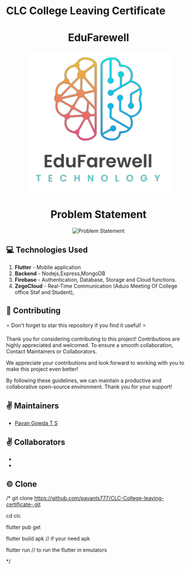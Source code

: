 # CLC College Leaving Certificate 

<div align="center">
 <span>
  <h1>EduFarewell</h1>
  <img src="https://github.com/pavants777/EduFarewell/blob/main/assets/logo1.png" alt="LOGO OF APP" height="auto">
  <h1>Problem Statement</h1>
 <img src="https://github.com/pavants777/CLC-College-leaving-certificate-/blob/main/images/CLC.png" alt="Problem Statement" height="auto" />
 </span>
 </div>


## :computer: Technologies Used

1.  **Flutter** - Mobile application
2.  **Backend** - Nodejs,Express,MongoDB
3.  **Firebase** - Authentication, Database, Storage and Cloud functions.
4.  **ZegoCloud** - Real-Time Communication (Aduio Meeting Of College office Staf and Student),


## :raised_hands: Contributing
:star: Don't forget to star this repository if you find it useful! :star:

Thank you for considering contributing to this project! Contributions are highly appreciated and welcomed. To ensure a smooth collaboration, Contact Maintainers or Collaborators.

We appreciate your contributions and look forward to working with you to make this project even better!

By following these guidelines, we can maintain a productive and collaborative open-source environment. Thank you for your support!

## :v: Maintainers

-   [Pavan Gowda T S](https://github.com/pavants777)

## :v: Collaborators 

-  
-   

## ©️ Clone 
/*
   git clone https://github.com/pavants777/CLC-College-leaving-certificate-.git

   cd clc

   flutter pub get

   flutter build apk   // if your need apk
 
   flutter run   // to run the flutter in emulators

*/  
